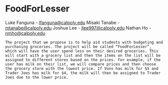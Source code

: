 # FoodForLesser
Luke Fanguna - lfanguna@calpoly.edu
Misaki Tanabe - mtanabe@calpoly.edu
Joshua Lee - jlee997@calpoly.edu
Nathan Ho - nmho@calpoly.edu

	The project that we propose is to help aid students with budgeting and purchasing groceries. The project will be called “FoodForLesser”, which will have the user spend less on their desired groceries. This will start with a grocery list and then the items on the list will be assigned to different stores based on the prices. For example, if the user has milk on their list, we will compare prices and then choose the grocery store with the lowest price. If Vons has milk for $5 and Trader Joes has milk for $4, the milk will then be assigned to Trader Joes due to the lower price.
